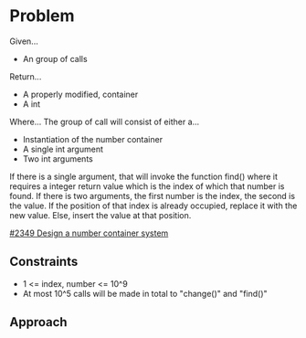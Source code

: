 
# Problem
Given...
- An group of calls

Return...
- A properly modified, container
- A int

Where...
The group of call will consist of either a...
- Instantiation of the number container
- A single int argument
- Two int arguments

If there is a single argument, that will invoke the function find\() where it 
requires a integer return value which is the index of which that number is 
found. If there is two arguments, the first number is the index, the second is 
the value. If the position of that index is already occupied, replace it with 
the new value. Else, insert the value at that position.

[#2349 Design a number container system](https://leetcode.com/problems/design-a-number-container-system/description/)

## Constraints
- 1 <= index, number <= 10^9
- At most 10^5 calls will be made in total to "change\()" and "find\()"

## Approach


